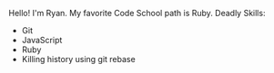 Hello! I'm Ryan. My favorite Code School path is Ruby.
Deadly Skills:
* Git
* JavaScript
* Ruby
* Killing history using git rebase
